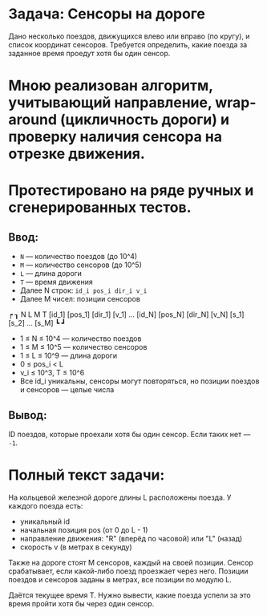 # Задача: Сенсоры на дороге

Дано несколько поездов, движущихся влево или вправо (по кругу), и список координат сенсоров. Требуется определить, какие поезда за заданное время проедут хотя бы один сенсор.

# Мною реализован алгоритм, учитывающий направление, wrap-around (цикличность дороги) и проверку наличия сенсора на отрезке движения.
# Протестировано на ряде ручных и сгенерированных тестов.


## Ввод:
- `N` — количество поездов (до 10^4)
- `M` — количество сенсоров (до 10^5)
- `L` — длина дороги
- `T` — время движения
- Далее N строк: `id_i pos_i dir_i v_i`
- Далее M чисел: позиции сенсоров
  
┍                              ┒
  N L M T
  [id_1] [pos_1] [dir_1] [v_1]
  ...
  [id_N] [pos_N] [dir_N] [v_N]
  [s_1] [s_2] ... [s_M]
┗                              ┛

- 1 ≤ N ≤ 10^4 — количество поездов
- 1 ≤ M ≤ 10^5 — количество сенсоров
- 1 ≤ L ≤ 10^9 — длина дороги
- 0 ≤ pos_i < L
- v_i ≤ 10^3, T ≤ 10^6
- Все id_i уникальны, сенсоры могут повторяться, но позиции поездов и сенсоров — целые числа

## Вывод:
ID поездов, которые проехали хотя бы один сенсор. Если таких нет — `-1`.

# Полный текст задачи:

На кольцевой железной дороге длины L расположены поезда.
У каждого поезда есть:
- уникальный id
- начальная позиция pos (от 0 до L - 1)
- направление движения: "R" (вперёд по часовой) или "L" (назад)
- скорость v (в метрах в секунду)

Также на дороге стоят M сенсоров, каждый на своей позиции.
Сенсор срабатывает, если какой-либо поезд проезжает через него.
Позиции поездов и сенсоров заданы в метрах, все позиции по модулю L.

Даётся текущее время T. Нужно вывести, какие поезда успели за это время пройти хотя бы через один сенсор.
